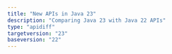 ```yaml
---
title: "New APIs in Java 23"
description: "Comparing Java 23 with Java 22 APIs"
type: "apidiff"
targetversion: "23"
baseversion: "22"
---
```

